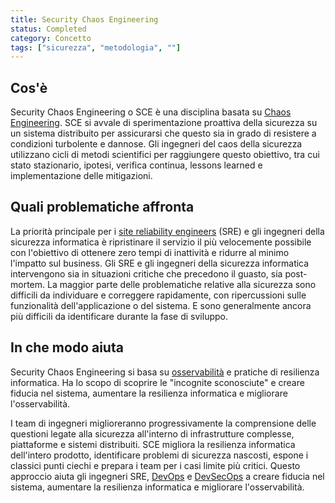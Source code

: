 ```yaml
---
title: Security Chaos Engineering
status: Completed
category: Concetto
tags: ["sicurezza", "metodologia", ""]
---
```


## Cos'è

Security Chaos Engineering o SCE è una disciplina basata su [Chaos Engineering](/it/chaos-engineering/).
SCE si avvale di sperimentazione proattiva della sicurezza su un sistema distribuito per assicurarsi che questo sia in grado di resistere a condizioni turbolente e dannose.
Gli ingegneri del caos della sicurezza utilizzano cicli di metodi scientifici per raggiungere questo obiettivo,
tra cui stato stazionario, ipotesi, verifica continua, lessons learned e implementazione delle mitigazioni.


## Quali problematiche affronta

La priorità principale per i [site reliability engineers](it/site-reliability-engineering/) (SRE) e gli ingegneri della sicurezza informatica è
ripristinare il servizio il più velocemente possibile con l'obiettivo di ottenere zero tempi di inattività e ridurre al minimo l'impatto sul business.
Gli SRE e gli ingegneri della sicurezza informatica intervengono sia in situazioni critiche che precedono il guasto, sia post-mortem.
La maggior parte delle problematiche relative alla sicurezza sono difficili da individuare e correggere rapidamente, con ripercussioni sulle funzionalità dell'applicazione o del sistema. E sono generalmente ancora più difficili da identificare durante la fase di sviluppo.


## In che modo aiuta

Security Chaos Engineering si basa su [osservabilità](it/observability/) e pratiche di resilienza informatica.
Ha lo scopo di scoprire le "incognite sconosciute" e creare fiducia nel sistema,
aumentare la resilienza informatica e migliorare l'osservabilità.

I team di ingegneri miglioreranno progressivamente la comprensione delle questioni legate alla sicurezza
all'interno di infrastrutture complesse, piattaforme e sistemi distribuiti.
SCE migliora la resilienza informatica dell'intero prodotto, identificare problemi di sicurezza nascosti,
espone i classici punti ciechi e prepara i team per i casi limite più critici.
Questo approccio aiuta gli ingegneri SRE, [DevOps](it/devops/) e [DevSecOps](it/devsecops/) a
creare fiducia nel sistema, aumentare la resilienza informatica e migliorare l'osservabilità.
